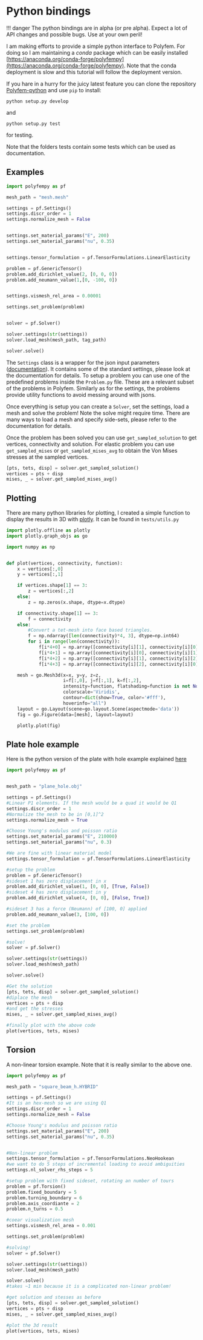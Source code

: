 Python bindings
===============

!!! danger
	The python bindings are in alpha (or pre alpha). Expect a lot of API changes and possible bugs. Use at your own peril!

I am making efforts to provide a simple python interface to Polyfem.
For doing so I am maintaining  a *conda* package which can be easily installed [https://anaconda.org/conda-forge/polyfempy](https://anaconda.org/conda-forge/polyfempy).
Note that the conda deployment is slow and this tutorial will follow the deployment version.

If you hare in a hurry for the juicy latest feature you can clone the repository [Polyfem-python](https://github.com/polyfem/polyfem-python) and use `pip` to install:
```
python setup.py develop
```
and
```
python setup.py test
```
for testing.

Note that the folders tests contain some tests which can be used as documentation.


Examples
--------

```python
import polyfempy as pf

mesh_path = "mesh.mesh"

settings = pf.Settings()
settings.discr_order = 1
settings.normalize_mesh = False


settings.set_material_params("E", 200)
settings.set_material_params("nu", 0.35)


settings.tensor_formulation = pf.TensorFormulations.LinearElasticity

problem = pf.GenericTensor()
problem.add_dirichlet_value(2, [0, 0, 0])
problem.add_neumann_value(1,[0, -100, 0])


settings.vismesh_rel_area = 0.00001

settings.set_problem(problem)


solver = pf.Solver()

solver.settings(str(settings))
solver.load_mesh(mesh_path, tag_path)

solver.solve()
```

The `Settings` class is a wrapper for the json input parameters ([documentation](documentation.md)). It contains some of the standard settings, please look at the documentation for details.
To setup a problem you can use one of the predefined problems inside the `Problem.py` file. These are a relevant subset of the problems in Polyfem. Similarly as for the settings, the problems provide utility functions to avoid messing around with jsons.

Once everything is setup you can create a `Solver`, set the settings, load a mesh and solve the problem! Note the solve might require time.
There are many ways to load a mesh and specify side-sets, please refer to the documentation for details.

Once the problem has been solved you can use `get_sampled_solution` to get vertices, connectivity and solution. For elastic problem you can use `get_sampled_mises` or `get_sampled_mises_avg` to obtain the Von Mises stresses at the sampled vertices.

```python
[pts, tets, disp] = solver.get_sampled_solution()
vertices = pts + disp
mises, _ = solver.get_sampled_mises_avg()
```


Plotting
--------
There are many python libraries for plotting, I created a simple function to display the results in 3D with [plotly](https://plot.ly/). It can be found in `tests/utils.py`
```python
import plotly.offline as plotly
import plotly.graph_objs as go

import numpy as np


def plot(vertices, connectivity, function):
    x = vertices[:,0]
    y = vertices[:,1]

    if vertices.shape[1] == 3:
        z = vertices[:,2]
    else:
        z = np.zeros(x.shape, dtype=x.dtype)

    if connectivity.shape[1] == 3:
        f = connectivity
    else:
    	#Convert a tet-mesh into face based triangles.
        f = np.ndarray([len(connectivity)*4, 3], dtype=np.int64)
        for i in range(len(connectivity)):
            f[i*4+0] = np.array([connectivity[i][1], connectivity[i][0], connectivity[i][2]])
            f[i*4+1] = np.array([connectivity[i][0], connectivity[i][1], connectivity[i][3]])
            f[i*4+2] = np.array([connectivity[i][1], connectivity[i][2], connectivity[i][3]])
            f[i*4+3] = np.array([connectivity[i][2], connectivity[i][0], connectivity[i][3]])

    mesh = go.Mesh3d(x=x, y=y, z=z,
                     i=f[:,0], j=f[:,1], k=f[:,2],
                     intensity=function, flatshading=function is not None,
                     colorscale='Viridis',
                     contour=dict(show=True, color='#fff'),
                     hoverinfo="all")
    layout = go.Layout(scene=go.layout.Scene(aspectmode='data'))
    fig = go.Figure(data=[mesh], layout=layout)

    plotly.plot(fig)
```


Plate hole example
------------------

Here is the python version of the plate with hole example explained [here](https://polyfem.github.io/tutorial/#boundary-conditions)
```python
import polyfempy as pf


mesh_path = "plane_hole.obj"

settings = pf.Settings()
#Linear P1 elements. If the mesh would be a quad it would be Q1
settings.discr_order = 1
#Normalize the mesh to be in [0,1]^2
settings.normalize_mesh = True

#Choose Young's modulus and poisson ratio
settings.set_material_params("E", 210000)
settings.set_material_params("nu", 0.3)

#We are fine with linear material model
settings.tensor_formulation = pf.TensorFormulations.LinearElasticity

#setup the problem
problem = pf.GenericTensor()
#sideset 1 has zero displacement in x
problem.add_dirichlet_value(1, [0, 0], [True, False])
#sideset 4 has zero displacement in y
problem.add_dirichlet_value(4, [0, 0], [False, True])

#sideset 3 has a force (Neumann) of [100, 0] applied
problem.add_neumann_value(3, [100, 0])

#set the problem
settings.set_problem(problem)

#solve!
solver = pf.Solver()

solver.settings(str(settings))
solver.load_mesh(mesh_path)

solver.solve()

#Get the solution
[pts, tets, disp] = solver.get_sampled_solution()
#diplace the mesh
vertices = pts + disp
#and get the stresses
mises, _ = solver.get_sampled_mises_avg()

#finally plot with the above code
plot(vertices, tets, mises)
```


Torsion
-------
A non-linear torsion example. Note that it is really similar to the above one.
```python
import polyfempy as pf

mesh_path = "square_beam_h.HYBRID"

settings = pf.Settings()
#It is an hex-mesh so we are using Q1
settings.discr_order = 1
settings.normalize_mesh = False

#Choose Young's modulus and poisson ratio
settings.set_material_params("E", 200)
settings.set_material_params("nu", 0.35)


#Non-linear problem
settings.tensor_formulation = pf.TensorFormulations.NeoHookean
#we want to do 5 steps of incremental loading to avoid ambiguities
settings.nl_solver_rhs_steps = 5

#setup problem with fixed sideset, rotating an number of tours
problem = pf.Torsion()
problem.fixed_boundary = 5
problem.turning_boundary = 6
problem.axis_coordiante = 2
problem.n_turns = 0.5

#coear visualization mesh
settings.vismesh_rel_area = 0.001

settings.set_problem(problem)

#solving!
solver = pf.Solver()

solver.settings(str(settings))
solver.load_mesh(mesh_path)

solver.solve()
#takes ~1 min because it is a complicated non-linear problem!

#get solution and stesses as before
[pts, tets, disp] = solver.get_sampled_solution()
vertices = pts + disp
mises, _ = solver.get_sampled_mises_avg()

#plot the 3d result
plot(vertices, tets, mises)
```
